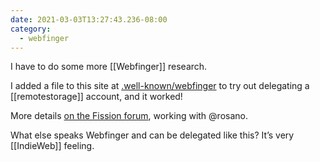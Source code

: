 ```yaml
---
date: 2021-03-03T13:27:43.236-08:00
category:
  - webfinger
---
```

I have to do some more [[Webfinger]] research.

I added a file to this site at [.well-known/webfinger](/.well-known/webfinger) to try out delegating a [[remotestorage]] account, and it worked!

More details [on the Fission forum](https://talk.fission.codes/t/kommit-fission-integration/1634/12), working with @rosano.

What else speaks Webfinger and can be delegated like this? It’s very [[IndieWeb]] feeling. 
